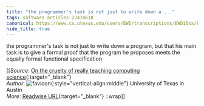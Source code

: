 ```yaml
---
title: "the programmer's task is not just to write down a ..."
tags: software articles-22478618
canonical: https://www.cs.utexas.edu/users/EWD/transcriptions/EWD10xx/EWD1036.html#
hide_title: true
---
```


the programmer's task is not just to write down a program, but that his main task is to give a formal proof that the program he proposes meets the equally formal functional specification


[[_Source_: [On the cruelty of really teaching computing science](https://www.cs.utexas.edu/users/EWD/transcriptions/EWD10xx/EWD1036.html#){:target="_blank"}<br>
_Author_: ![favicon](https://s2.googleusercontent.com/s2/favicons?domain=www.cs.utexas.edu){:style="vertical-align:middle"} University of Texas in Austin<br>
_More_: [Readwise URL](https://readwise.io/open/443738468){:target="_blank"}
::wrap]]